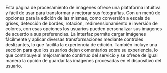 Esta página de procesamiento de imágenes ofrece una plataforma intuitiva y fácil de usar para transformar y mejorar sus fotografías. Con un menú de opciones para la edición de las mismas, como conversión a escala de grises, detección de bordes, rotación, redimensionamiento e inversión de colores, con esas opciones los usuarios pueden personalizar sus imágenes de acuerdo a sus preferencias. La interfaz permite cargar imágenes fácilmente y aplicar diversas transformaciones mediante controles deslizantes, lo que facilita la experiencia de edición. También incluye una sección para que los usuarios dejen comentarios sobre su experiencia, lo que contribuye al mejoramiento continuo del servicio y se ofrece de igual manera la opción de guardar las imágenes procesadas en el dispositivo del usuario.
